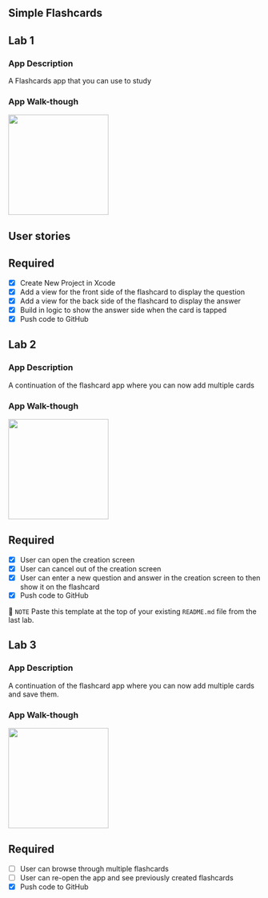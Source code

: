 ## Simple Flashcards

## Lab 1

### App Description
A Flashcards app that you can  use to study

### App Walk-though

<img src=http://g.recordit.co/2rE4q3zQzk.gif width=200><br>

## User stories

## Required
- [x] Create New Project in Xcode
- [x] Add a view for the front side of the flashcard to display the question
- [x] Add a view for the back side of the flashcard to display the answer
- [x] Build in logic to show the answer side when the card is tapped
- [x] Push code to GitHub

## Lab 2

### App Description
A continuation of the flashcard app where you can now add multiple cards

### App Walk-though

<img src= http://g.recordit.co/FrEhvCrbBm.gif width=200><br>


## Required
- [x] User can open the creation screen
- [x] User can cancel out of the creation screen
- [x] User can enter a new question and answer in the creation screen to then show it on the flashcard
- [x] Push code to GitHub

📝 `NOTE` Paste this template at the top of your existing `README.md` file from the last lab.

## Lab 3

### App Description
A continuation of the flashcard app where you can now add multiple cards and save them.

### App Walk-though

<img src= http://g.recordit.co/oN5I5D5EKW.gif width=200><br>


## Required
- [ ] User can browse through multiple flashcards
- [ ] User can re-open the app and see previously created flashcards
- [x] Push code to GitHub
